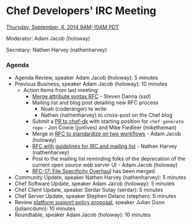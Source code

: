 # Chef Developers' IRC Meeting

[Thursday, September, 4, 2014 9AM-10AM PDT](http://www.timeanddate.com/worldclock/fixedtime.html?msg=%23chef-hacking+developers%27+meeting&iso=20140904T12&p1=419&ah=1)

Moderator:  Adam Jacob (holoway)

Secretary:  Nathen Harvey (nathenharvey)

### Agenda
* Agenda Review, speaker Adam Jacob (holoway): 5 minutes
* Previous Business, speaker Adam Jacob (holoway): 10 minutes
  * Action Items from last meeting:
    * [Merge attribute syntax RFC](https://github.com/opscode/chef-rfc/pull/40) - Steven Danna (ssd)
    * Mailing list and blog post detailing new RFC process
      * Noah (coderanger) to write
      * Nathen (nathenharvey) to cross-post on the Chef blog
    * Submit a [PR to chef-dk](https://github.com/opscode/chef-dk/pull/150) with starting position for `chef generate repo` - Jon Cowie (jonlives) and Mike Fiedleer (miketheman)
    * Merge in [RFC to standardize on two workflows](https://github.com/opscode/chef-rfc/pull/34) - Adam Jacob (holoway)
    * [RFC with guidelines for IRC and mailing list](https://github.com/opscode/chef-rfc/pull/47) - Nathen Harvey (nathenharvey)
    * Post to the mailing list reminding folks of the deprecation of the current open source web server UI - Adam Jacob (holoway)
    * [RFC-17:  File Specificity Overhaul](https://github.com/opscode/chef-rfc/blob/master/rfc017-file-specificity.md) has been merged
* Community Update, speaker Nathen Harvey (nathenharvey): 5 minutes
* Chef Software Update, speaker Adam Jacob (holoway): 5 minutes
* Chef Client Update, speaker Serdar Sutay (serdar): 5 minutes
* Chef Server Update, speaker Stephen Delano (stephen): 5 minutes
* Review [platform support policy proposal](https://github.com/opscode/chef-rfc/pull/21), speaker Julian Dunn (juliancdunn): 10 minutes
* Roundtable, speaker Adam Jacob (holoway): 10 minutes
